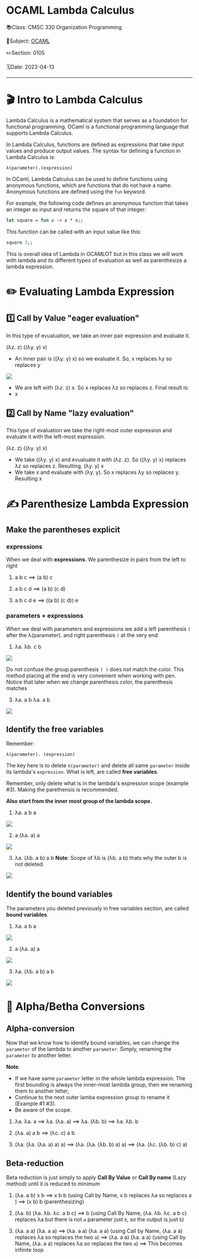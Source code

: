 # OCAML Lambda Calculus

📚Class: CMSC 330 Organization Programming

📘Subject: <a href="https://github.com/lamula21/cheat-sheets/tree/main/Ocaml">OCAML</a>

✏️Section: 0105

🗓️Date: 2023-04-13

---

# 🎬 Intro to Lambda Calculus
Lambda Calculus is a mathematical system that serves as a foundation for functional programming. OCaml is a functional programming language that supports Lambda Calculus.

In Lambda Calculus, functions are defined as expressions that take input values and produce output values. The syntax for defining a function in Lambda Calculus is:
```
λ(parameter).(expression)
```

In OCaml, Lambda Calculus can be used to define functions using anonymous functions, which are functions that do not have a name. Anonymous functions are defined using the `fun` keyword.

For example, the following code defines an anonymous function that takes an integer as input and returns the square of that integer:
```ocaml
let square = fun x -> x * x;;
```

This function can be called with an input value like this:
```ocaml
square 3;;
```

This is overall idea of Lambda in OCAMLOT but in this class we will work with lambda and its different types of evaluation as well as parenthesize a lambda expression.

# ✏️ Evaluating Lambda Expression

## 1️⃣ Call by Value "eager evaluation"

In this type of evualuation, we take an inner pair expression and evaluate it.

(λz. z) ((λy. y) x)
- An inner pair is ((λy. y) x) so we evaluate it. So, x replaces λy so replaces y

![](../Assets/20230416153810.png)

- We are left with (λz. z) x. So x replaces λz so replaces z. Final result is:
- x

## 2️⃣ Call by Name "lazy evaluation"
This type of evaluation we take the right-most outer expression and evaluate it with the left-most expression.

(λz. z) ((λy. y) x) 
- We take ((λy. y) x) and evualuate it with (λz. z). So ((λy. y) x) replaces λz so replaces z. Resulting, (λy. y) x 
- We take x and evaluate with (λy. y). So x replaces λy so replaces y. Resulting x

  
# ✍️ Parenthesize Lambda Expression

## Make the parentheses explicit

### **expressions**
When we deal with **expressions**. We parenthesize in pairs from the left to right
1) a b c
$\implies$ (a b) c

2) a b c d
$\implies$ (a b) (c d)
  
3) a b c d e
$\implies$ ((a b) (c d)) e

### **parameters + expressions**
When we deal with parameters and expressions we add a left parenthesis `(` after the λ(parameter). and right parenthesis `)` at the very end
1) λa. λb. c b

![](../Assets/20230416161822.png)

Do not confuse the group parenthesis `( )` does not match the color. This method placing at the end is very convenient when working with pen. Notice that later when we change parenthesis color, the parenthesis matches

3) λa. a b λa. a b

![](../Assets/20230416161529.png)


## Identify the free variables 
Remember:
```
λ(parameter). (expression)
```

The key here is to delete `λ(parameter)` and delete all same `parameter` inside its lambda's `expression`. What is left, are called **free variables**. 

Remember, only delete what is in the lambda's expression scope (example #3). Making the parethensis is recommended.

**Also start from the inner most group of the lambda scope.**

1) λa. a b a

![](../Assets/20230416163255.png)
  

2) a (λa. a) a

![](../Assets/20230416163331.png)

  

3) λa. (λb. a b) a b
**Note**: Scope of λb is (λb. a b) thats why the outer b is not deleted.

![](../Assets/20230416163423.png)


## Identify the bound variables
The parameters you deleted previously in free variables section, are called **bound variables**.

1) λa. a b a

![](../Assets/20230416163633.png)


2) a (λa. a) a

![](../Assets/20230416163656.png)

3) λa. (λb. a b) a b

![](../Assets/20230416163718.png)


# 🔄 Alpha/Betha Conversions

## Alpha-conversion
Now that we know how to identify bound variables, we can change the `parameter` of the lambda to another `parameter`. Simply, renaming the `parameter` to another letter.

**Note**: 
- If we have same `parameter` letter in the whole lambda expression. The first bounding is always the inner-most lambda group, then we renaming them to another letter,
- Continue to the next outer lamba expression group to rename it (Example #1 #3).
- Be aware of the scope.

1) λa. λa. a
$\implies$ λa. (λa. a)
$\implies$ λa. (λb. b)
$\implies$ λa. λb. b
  

2) (λa. a) a b
$\implies$ (λc. c) a b
   

3) (λa. (λa. (λa. a) a) a)
$\implies$ (λa. (λa. (λb. b) a) a)
$\implies$ (λa. (λc. (λb. b) c) a)


## Beta-reduction
Beta reduction is just simply to apply **Call By Value** or **Call By name** (Lazy method) until it is reduced to minimum

1) (λa. a b) x b
$\implies$ x b b (using Call by Name, x b replaces λa so replaces a )
$\implies$ (x b) b (parenthesizing)

2) (λa. b) (λa. λb. λc. a b c)
$\implies$ b (using Call By Name, (λa. λb. λc. a b c) replaces λa but there is not `a` parameter just `b`, so the output is just `b`)

3) (λa. a a) (λa. a a)
$\implies$ (λa. a a) (λa. a a) (using Call by Name, (λa. a a) replaces  λa so replaces the two `a`)
$\implies$ (λa. a a) (λa. a a) (using Call by Name, (λa. a a) replaces  λa so replaces the two `a`)
$\implies$ This becomes infinite loop
